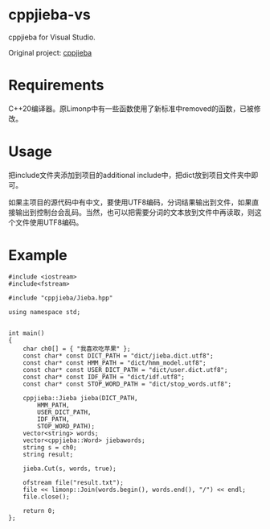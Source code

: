 # cppjieba-vs
 cppjieba for Visual Studio.


Original project: [cppjieba](https://github.com/yanyiwu/cppjieba)

# Requirements
C++20编译器。原Limonp中有一些函数使用了新标准中removed的函数，已被修改。

# Usage
把include文件夹添加到项目的additional include中，把dict放到项目文件夹中即可。

如果主项目的源代码中有中文，要使用UTF8编码，分词结果输出到文件，如果直接输出到控制台会乱码。当然，也可以把需要分词的文本放到文件中再读取，则这个文件使用UTF8编码。

# Example
```
#include <iostream>
#include<fstream>

#include "cppjieba/Jieba.hpp"

using namespace std;


int main()
{
    char ch0[] = { "我喜欢吃苹果" };
    const char* const DICT_PATH = "dict/jieba.dict.utf8";
    const char* const HMM_PATH = "dict/hmm_model.utf8";
    const char* const USER_DICT_PATH = "dict/user.dict.utf8";
    const char* const IDF_PATH = "dict/idf.utf8";
    const char* const STOP_WORD_PATH = "dict/stop_words.utf8";

    cppjieba::Jieba jieba(DICT_PATH,
        HMM_PATH,
        USER_DICT_PATH,
        IDF_PATH,
        STOP_WORD_PATH);
    vector<string> words;
    vector<cppjieba::Word> jiebawords;
    string s = ch0;
    string result;

    jieba.Cut(s, words, true);

    ofstream file("result.txt");
    file << limonp::Join(words.begin(), words.end(), "/") << endl;
    file.close();

    return 0;
};
```